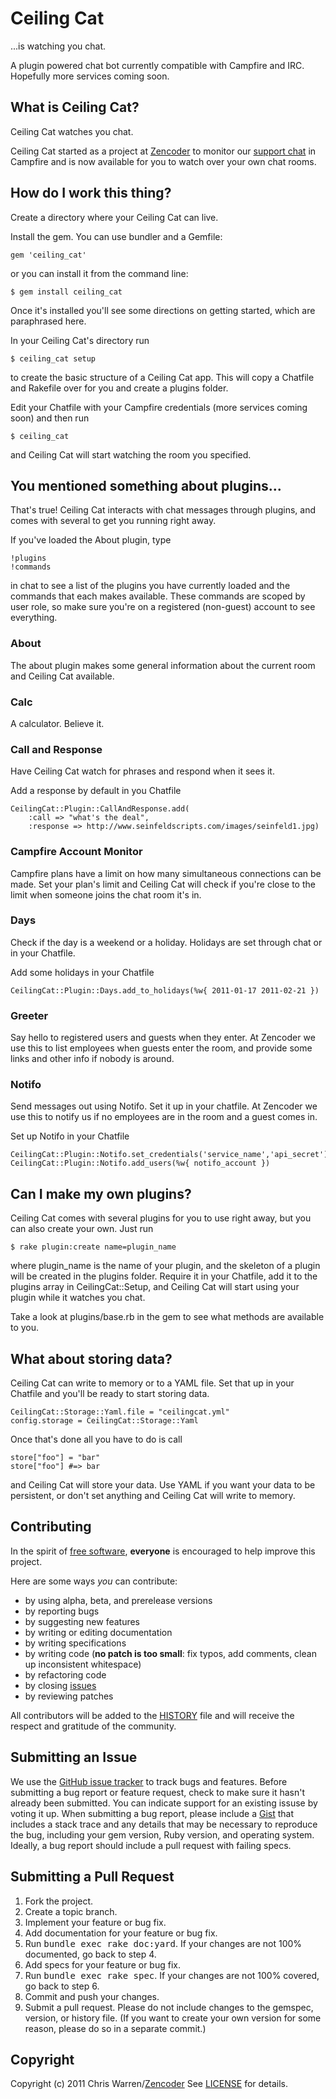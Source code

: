 Ceiling Cat
====================
...is watching you chat.

A plugin powered chat bot currently compatible with Campfire and IRC. Hopefully more services coming soon.

What is Ceiling Cat?
------------
Ceiling Cat watches you chat.

Ceiling Cat started as a project at [Zencoder](http://zencoder.com) to monitor our [support chat](http://zencoder.com/chat) in Campfire and is now available for you to watch over your own chat rooms.

How do I work this thing?
------------
Create a directory where your Ceiling Cat can live.

Install the gem. You can use bundler and a Gemfile:

    gem 'ceiling_cat'

or you can install it from the command line:

    $ gem install ceiling_cat
  
Once it's installed you'll see some directions on getting started, which are paraphrased here.

In your Ceiling Cat's directory run

    $ ceiling_cat setup
  
to create the basic structure of a Ceiling Cat app. This will copy a Chatfile and Rakefile over for you and create a plugins folder.

Edit your Chatfile with your Campfire credentials (more services coming soon) and then run

    $ ceiling_cat
  
and Ceiling Cat will start watching the room you specified.

You mentioned something about plugins...
------------
That's true! Ceiling Cat interacts with chat messages through plugins, and comes with several to get you running right away.

If you've loaded the About plugin, type

    !plugins
    !commands
    
in chat to see a list of the plugins you have currently loaded and the commands that each makes available. These commands are scoped by user role, so make sure you're on a registered (non-guest) account to see everything.

### About ###

The about plugin makes some general information about the current room and Ceiling Cat available.

### Calc ###

A calculator. Believe it.

### Call and Response ###

Have Ceiling Cat watch for phrases and respond when it sees it.

Add a response by default in you Chatfile

    CeilingCat::Plugin::CallAndResponse.add(
        :call => "what's the deal",
        :response => http://www.seinfeldscripts.com/images/seinfeld1.jpg)

### Campfire Account Monitor ###

Campfire plans have a limit on how many simultaneous connections can be made. Set your plan's limit and Ceiling Cat will check if you're close to the limit when someone joins the chat room it's in.

### Days ###

Check if the day is a weekend or a holiday. Holidays are set through chat or in your Chatfile.

Add some holidays in your Chatfile

    CeilingCat::Plugin::Days.add_to_holidays(%w{ 2011-01-17 2011-02-21 })

### Greeter ###

Say hello to registered users and guests when they enter. At Zencoder we use this to list employees when guests enter the room, and provide some links and other info if nobody is around.

### Notifo ###

Send messages out using Notifo. Set it up in your chatfile. At Zencoder we use this to notify us if no employees are in the room and a guest comes in.

Set up Notifo in your Chatfile

    CeilingCat::Plugin::Notifo.set_credentials('service_name','api_secret')
    CeilingCat::Plugin::Notifo.add_users(%w{ notifo_account })

Can I make my own plugins?
------------
Ceiling Cat comes with several plugins for you to use right away, but you can also create your own. Just run

    $ rake plugin:create name=plugin_name
  
where plugin_name is the name of your plugin, and the skeleton of a plugin will be created in the plugins folder. Require it in your Chatfile, add it to the plugins array in CeilingCat::Setup, and Ceiling Cat will start using your plugin while it watches you chat.

Take a look at plugins/base.rb in the gem to see what methods are available to you.

What about storing data?
------------
Ceiling Cat can write to memory or to a YAML file. Set that up in your Chatfile and you'll be ready to start storing data.

    CeilingCat::Storage::Yaml.file = "ceilingcat.yml"
    config.storage = CeilingCat::Storage::Yaml
    
Once that's done all you have to do is call

    store["foo"] = "bar"
    store["foo"] #=> bar
    
and Ceiling Cat will store your data. Use YAML if you want your data to be persistent, or don't set anything and Ceiling Cat will write to memory.

Contributing
------------
In the spirit of [free software](http://www.fsf.org/licensing/essays/free-sw.html), **everyone** is encouraged to help improve this project.

Here are some ways *you* can contribute:

* by using alpha, beta, and prerelease versions
* by reporting bugs
* by suggesting new features
* by writing or editing documentation
* by writing specifications
* by writing code (**no patch is too small**: fix typos, add comments, clean up inconsistent whitespace)
* by refactoring code
* by closing [issues](http://github.com/zencoder/ceiling-cat/issues)
* by reviewing patches

All contributors will be added to the [HISTORY](https://github.com/zencoder/ceiling-cat/blob/master/HISTORY.mkd)
file and will receive the respect and gratitude of the community.

Submitting an Issue
-------------------
We use the [GitHub issue tracker](http://github.com/zencoder/ceiling=cat/issues) to track bugs and
features. Before submitting a bug report or feature request, check to make sure it hasn't already
been submitted. You can indicate support for an existing issuse by voting it up. When submitting a
bug report, please include a [Gist](http://gist.github.com/) that includes a stack trace and any
details that may be necessary to reproduce the bug, including your gem version, Ruby version, and
operating system. Ideally, a bug report should include a pull request with failing specs.

Submitting a Pull Request
-------------------------
1. Fork the project.
2. Create a topic branch.
3. Implement your feature or bug fix.
4. Add documentation for your feature or bug fix.
5. Run <tt>bundle exec rake doc:yard</tt>. If your changes are not 100% documented, go back to step 4.
6. Add specs for your feature or bug fix.
7. Run <tt>bundle exec rake spec</tt>. If your changes are not 100% covered, go back to step 6.
8. Commit and push your changes.
9. Submit a pull request. Please do not include changes to the gemspec, version, or history file. (If you want to create your own version for some reason, please do so in a separate commit.)

Copyright
---------
Copyright (c) 2011 Chris Warren/[Zencoder](http://zencoder.com)
See [LICENSE](https://github.com/zencoder/ceiling-cat/blob/master/LICENSE.mkd) for details.